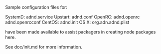 Sample configuration files for:

SystemD: adnd.service
Upstart: adnd.conf
OpenRC:  adnd.openrc
         adnd.openrcconf
CentOS:  adnd.init
OS X:    org.adn.adnd.plist

have been made available to assist packagers in creating node packages here.

See doc/init.md for more information.
